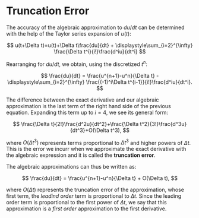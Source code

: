 # Truncation Error

The accuracy of the algebraic approximation to $du/dt$ can be determined with the help of the Taylor series expansion of $u(t)$: 

$$
u(t+\Delta t)=u(t)+\Delta t\frac{du}{dt} + \displaystyle\sum_{i=2}^{\infty} \frac{\Delta t^i}{i!}\frac{d^iu}{dt^i}
$$

Rearranging for $du/dt$, we obtain, using the discretized $t^n$:

$$
\frac{du}{dt} = \frac{u^{n+1}-u^n}{\Delta t} - \displaystyle\sum_{i=2}^{\infty} \frac{(-1)^i\Delta t^{i-1}}{i!}\frac{d^iu}{dt^i}.
$$

The difference between the exact derivative and our algebraic approximation is the last term of the right hand side of the previous equation. Expanding this term up to $i=4$, we see its general form:

$$
\frac{\Delta t}{2!}\frac{d^2u}{dt^2}+\frac{\Delta t^2}{3!}\frac{d^3u}{dt^3}+O(\Delta t^3),
$$

where $O(\Delta t^3)$ represents terms proportional to $\Delta t^3$ and higher powers of $\Delta t$. This is the error we incurr when we approximate the exact derivative with the algebraic expression and it is called the **truncation error**. 

The algebraic approximations can thus be written as:

$$
\frac{du}{dt} = \frac{u^{n+1}-u^n}{\Delta t} + O(\Delta t),
$$

where $O(\Delta t)$ represents the truncation error of the approximation, whose first term, the *leadind order* term is proportional to $\Delta t$. Since the leading order term is proportional to the first power of $\Delta t$, we say that this approximation is a *first order* approximation to the first derivative. 